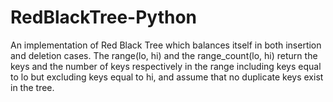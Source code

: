 # RedBlackTree-Python
An implementation of Red Black Tree which balances itself in both insertion and deletion cases.
The range(lo, hi) and the range_count(lo, hi) return the keys and the number of keys respectively in the range including keys equal to lo but excluding keys equal to hi, and assume that no duplicate keys exist in the tree. 
